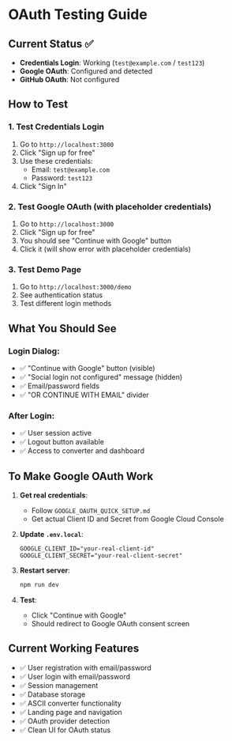 # OAuth Testing Guide

## Current Status ✅

- **Credentials Login**: Working (`test@example.com` / `test123`)
- **Google OAuth**: Configured and detected
- **GitHub OAuth**: Not configured

## How to Test

### 1. Test Credentials Login
1. Go to `http://localhost:3000`
2. Click "Sign up for free"
3. Use these credentials:
   - Email: `test@example.com`
   - Password: `test123`
4. Click "Sign In"

### 2. Test Google OAuth (with placeholder credentials)
1. Go to `http://localhost:3000`
2. Click "Sign up for free"
3. You should see "Continue with Google" button
4. Click it (will show error with placeholder credentials)

### 3. Test Demo Page
1. Go to `http://localhost:3000/demo`
2. See authentication status
3. Test different login methods

## What You Should See

### Login Dialog:
- ✅ "Continue with Google" button (visible)
- ✅ "Social login not configured" message (hidden)
- ✅ Email/password fields
- ✅ "OR CONTINUE WITH EMAIL" divider

### After Login:
- ✅ User session active
- ✅ Logout button available
- ✅ Access to converter and dashboard

## To Make Google OAuth Work

1. **Get real credentials**:
   - Follow `GOOGLE_OAUTH_QUICK_SETUP.md`
   - Get actual Client ID and Secret from Google Cloud Console

2. **Update `.env.local`**:
   ```env
   GOOGLE_CLIENT_ID="your-real-client-id"
   GOOGLE_CLIENT_SECRET="your-real-client-secret"
   ```

3. **Restart server**:
   ```bash
   npm run dev
   ```

4. **Test**:
   - Click "Continue with Google"
   - Should redirect to Google OAuth consent screen

## Current Working Features

- ✅ User registration with email/password
- ✅ User login with email/password
- ✅ Session management
- ✅ Database storage
- ✅ ASCII converter functionality
- ✅ Landing page and navigation
- ✅ OAuth provider detection
- ✅ Clean UI for OAuth status
